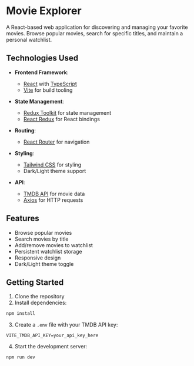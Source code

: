 # Movie Explorer

A React-based web application for discovering and managing your favorite movies. Browse popular movies, search for specific titles, and maintain a personal watchlist.

## Technologies Used

- **Frontend Framework**:

  - [React](https://react.dev/) with [TypeScript](https://www.typescriptlang.org/)
  - [Vite](https://vitejs.dev/) for build tooling

- **State Management**:

  - [Redux Toolkit](https://redux-toolkit.js.org/) for state management
  - [React Redux](https://react-redux.js.org/) for React bindings

- **Routing**:

  - [React Router](https://reactrouter.com/) for navigation

- **Styling**:

  - [Tailwind CSS](https://tailwindcss.com/) for styling
  - Dark/Light theme support

- **API**:
  - [TMDB API](https://www.themoviedb.org/documentation/api) for movie data
  - [Axios](https://axios-http.com/) for HTTP requests

## Features

- Browse popular movies
- Search movies by title
- Add/remove movies to watchlist
- Persistent watchlist storage
- Responsive design
- Dark/Light theme toggle

## Getting Started

1. Clone the repository
2. Install dependencies:

```bash
npm install
```

3. Create a `.env` file with your TMDB API key:

```
VITE_TMDB_API_KEY=your_api_key_here
```

4. Start the development server:

```bash
npm run dev
```
